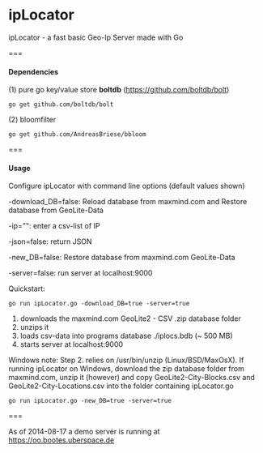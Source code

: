 ipLocator
=========

ipLocator - a fast basic Geo-Ip Server made with Go

===

#### Dependencies

(1) pure go key/value store <b>boltdb</b> (https://github.com/boltdb/bolt)

    go get github.com/boltdb/bolt


(2) bloomfilter

    go get github.com/AndreasBriese/bbloom

===

#### Usage

Configure ipLocator with command line options (default values shown)

 -download_DB=false: Reload database from maxmind.com and Restore database from GeoLite-Data
  
 -ip="": enter a csv-list of IP
  
 -json=false: return JSON
  
 -new_DB=false: Restore database from maxmind.com GeoLite-Data
  
 -server=false: run server at localhost:9000
  

Quickstart:

    go run ipLocator.go -download_DB=true -server=true
    
1. downloads the maxmind.com GeoLite2 - CSV .zip database folder
2. unzips it  
3. loads csv-data into programs database ./iplocs.bdb (~ 500 MB)
4. starts server at localhost:9000

Windows note: Step 2. relies on /usr/bin/unzip (Linux/BSD/MaxOsX). If running ipLocator on Windows, download the zip database folder from maxmind.com, unzip it (however) and copy GeoLite2-City-Blocks.csv and GeoLite2-City-Locations.csv into the folder containing ipLocator.go

    go run ipLocator.go -new_DB=true -server=true

  
===

As of 2014-08-17 a demo server is running at https://oo.bootes.uberspace.de 

